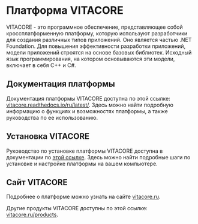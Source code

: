 # Платформа VITACORE

VITACORE - это программное обеспечение, представляющее собой кроссплатформенную платформу, которую используют разработчики для создания различных типов приложений. Оно является частью .NET Foundation. Для повышения эффективности разработки приложений, модели приложений строятся на основе базовых библиотек. Исходный язык программирования, на котором основываются эти модели, включает в себя С++ и С#.

## Документация платформы

Документация платформы VITACORE доступна по этой ссылке: [vitacore.readthedocs.io/ru/latest/](https://vitacore.readthedocs.io/ru/latest/). 
Здесь можно найти подробную информацию о функциях и возможностях платформы, а также руководства по ее использованию.

## Установка VITACORE

Руководство по установке платформы VITACORE доступна в документации по [этой ссылке](https://drive.google.com/file/d/1fxfn0LoQHp54wtgxjSnMeovps8gtttAD/view). Здесь можно найти подробные шаги по установке и настройке платформы на вашем компьютере.

## Сайт VITACORE

Подробнее о платформе можно узнать на сайте [vitacore.ru](vitacore.ru/).

Другие продукты VITACORE доступны по этой ссылке: [vitacore.ru/products](https://vitacore.ru/products/).

